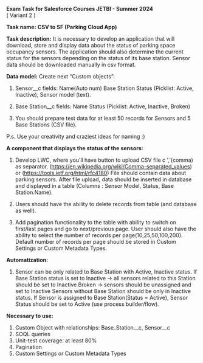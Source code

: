 **Exam Task for Salesforce Courses JETBI - Summer 2024**  
( Variant 2 )

**Task name:**
**CSV to SF (Parking Cloud App)**

**Task description:**
It is necessary to develop an application that will download, store and display data about the status of parking space occupancy sensors. The application should also determine the current status for the sensors depending on the status of its base station. Sensor data should be downloaded manually in csv format.


**Data model:**
Create next  “Custom objects”:
1. Sensor__с
fields:
Name(Auto num)
Base Station
Status (Picklist: Active, Inactive), 
Sensor model (text).


2. Base Station__с
fields:
Name
Status (Picklist: Active, Inactive, Broken)

3. You should prepare test data for at least 50 records for Sensors and 5 Base Stations (CSV file).


P.s. Use your creativity and craziest ideas for naming :)



**A component that displays the status of the sensors:**
1. Develop LWC, where you’ll have button to upload CSV file с ','(comma) as separator. (https://en.wikipedia.org/wiki/Comma-separated_values) or (https://tools.ietf.org/html/rfc4180)
File should contain data about parking sensors.
After file upload, data should be inserted in database and displayed in a table (Columns : Sensor Model, Status, Base Station.Name). 

2. Users should have the ability to delete records from table (and database as well). 

3. Add pagination functionality to the table with ability to switch on first/last pages and go to next/previous page. User should also have the ability to select the number of records per page(10,25,50,100,200). 
Default number of records per page should be stored in Custom Settings or Custom Metadata Types.

**Automatization:**
1. Sensor can be only related to Base Station with Active, Inactive status. 
If Base Station status is set to 
Inactive -> all sensors related to this Station should be set to Inactive
Broken -> sensors should be unassigned and set to Inactive
Sensors without Base Station should be only in Inactive status. If Sensor is assigned to Base Station(Status = Active), Sensor Status should be set to Active (use process builder/flow).


**Necessary to use:**
1) Custom Object with relationships: Base_Station__c, Sensor__c
2) SOQL queries
3) Unit-test coverage: at least 80%
4) Pagination
5) Custom Settings or Custom Metadata Types
